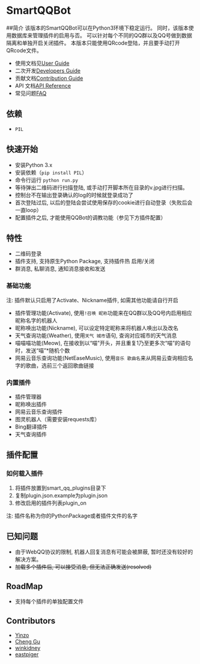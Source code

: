 SmartQQBot
=========
##简介
该版本的SmartQQBot可以在Python3环境下稳定运行。
同时，该版本使用数据库来管理插件的启用与否。
可以针对每个不同的QQ群以及QQ号做到数据隔离和单独开启关闭插件。
本版本只能使用QRcode登陆，并且要手动打开QRcode文件。

+ 使用文档见[User Guide](resources/UserGuide.md)
+ 二次开发[Developers Guide](resources/DevelopersGuide.md)
+ 贡献文档[Contribution Guide](resources/ContributionGuide.md)
+ API 文档[API Reference](resources/API.md)
+ 常见问题[FAQ](resources/FAQ.md)

## 依赖
+ `PIL`

## 快速开始
+ 安装Python 3.x
+ 安装依赖（`pip install PIL`）
+ 命令行运行 `python run.py`
+ 等待弹出二维码进行扫描登陆, 或手动打开脚本所在目录的v.jpg进行扫描。
+ 控制台不在输出登录确认的log的时候就登录成功了
+ 首次登陆过后, 以后的登陆会尝试使用保存的cookie进行自动登录（失败后会一直loop）
+ 配置插件之后, 才能使用QQBot的调教功能（参见下方插件配置）

## 特性

+ 二维码登录
+ 插件支持, 支持原生Python Package, 支持插件热 启用/关闭
+ 群消息, 私聊消息, 通知消息接收和发送

### 基础功能
注: 插件默认只启用了Activate、Nickname插件, 如需其他功能请自行开启

+ 插件管理功能(Activate), 使用`!召唤 昵称`功能来在QQ群以及QQ号内启用相应昵称名字的机器人
+ 昵称唤出功能(Nickname), 可以设定特定昵称来将机器人唤出以及改名
+ 天气查询功能(Weather), 使用`天气 城市`语句, 查询对应城市的天气消息
+ 喵喵喵功能(Meow), 在接收到以“喵”开头，并且重复1乃至更多次“喵”的语句时，发送“喵”*随机个数
+ 网易云音乐查询功能(NetEaseMusic), 使用`音乐 歌曲名`来从网易云查询相应名字的歌曲，选前三个返回歌曲链接

### 内置插件
+ 插件管理器
+ 昵称唤出插件
+ 网易云音乐查询插件
+ 图灵机器人（需要安装requests库）
+ Bing翻译插件
+ 天气查询插件

## 插件配置
### 如何载入插件

1. 将插件放置到smart\_qq_plugins目录下
2. 复制plugin.json.example为plugin.json
3. 修改启用的插件列表plugin_on

注: 插件名称为你的PythonPackage或者插件文件的名字

## 已知问题
+ 由于WebQQ协议的限制, 机器人回复消息有可能会被屏蔽, 暂时还没有较好的解决方案。
+ <s>加载多个插件后, 可以接受消息, 但无法正确发送(resolved)</s>

## RoadMap

+ 支持每个插件的单独配置文件

## Contributors
+ [Yinzo](https://github.com/Yinzo)
+ [Cheng Gu](https://github.com/gucheen)
+ [winkidney](https://github.com/winkidney)
+ [eastpiger](https://github.com/eastpiger)

